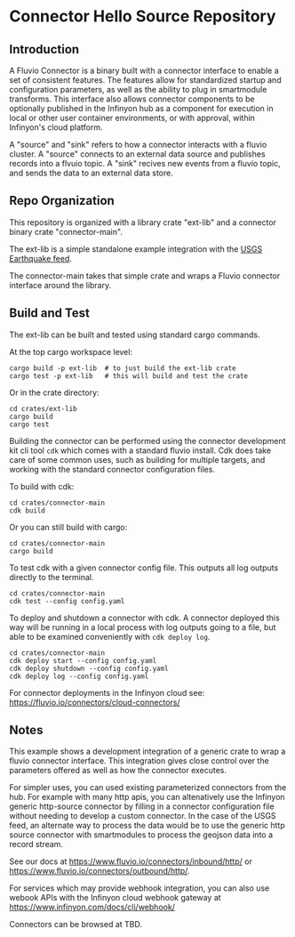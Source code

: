 
# Connector Hello Source Repository

## Introduction

A Fluvio Connector is a binary built with a connector interface to enable a set
of consistent features.  The features allow for standardized startup and
configuration parameters, as well as the ability to plug in smartmodule
transforms. This interface also allows connector components to be optionally
published in the Infinyon hub as a component for execution in local or
other user container environments, or with approval, within Infinyon's cloud
platform.

A "source" and "sink" refers to how a connector interacts with a fluvio cluster.
A "source" connects to an external data source and publishes records into a
flvuio topic. A "sink" recives new events from a fluvio topic, and sends the
data to an external data store.

## Repo Organization

This repository is organized with a library crate "ext-lib" and a connector
binary crate "connector-main".

The ext-lib is a simple standalone example integration with the [USGS Earthquake
feed](https://earthquake.usgs.gov/earthquakes/feed/v1.0/geojson.php).

The connector-main takes that simple crate and wraps a Fluvio connector
interface around the library.

## Build and Test

The ext-lib can be built and tested using standard cargo commands.

At the top cargo workspace level:
```
cargo build -p ext-lib  # to just build the ext-lib crate
cargo test -p ext-lib   # this will build and test the crate
```
Or in the crate directory:
```
cd crates/ext-lib
cargo build
cargo test
```

Building the connector can be performed using the connector development kit cli
tool `cdk` which comes with a standard fluvio install. Cdk does take care of
some common uses, such as building for multiple targets, and working with
the standard connector configuration files.

To build with cdk:
```
cd crates/connector-main
cdk build
```

Or you can still build with cargo:
```
cd crates/connector-main
cargo build
```

To test cdk with a given connector config file. This outputs all log outputs
directly to the terminal.

```
cd crates/connector-main
cdk test --config config.yaml
```

To deploy and shutdown a connector with cdk. A connector deployed this way
will be running in a local process with log outputs going to a file, but able to
be examined conveniently with `cdk deploy log`.

```
cd crates/connector-main
cdk deploy start --config config.yaml
cdk deploy shutdown --config config.yaml
cdk deploy log --config config.yaml
```

For connector deployments in the Infinyon cloud see:
https://fluvio.io/connectors/cloud-connectors/

## Notes

This example shows a development integration of a generic crate to wrap a
fluvio connector interface. This integration gives close control over the
parameters offered as well as how the connector executes.

For simpler uses, you can used existing parameterized connectors from the hub.
For example with many http apis, you can altenatively use the Infinyon generic
http-source connector by filling in a connector configuration file without
needing to develop a custom connector. In the case of the USGS feed, an alternate
way to process the data would be to use the generic http source connector with smartmodules to process the geojson data into a record stream.

See our docs at
https://www.fluvio.io/connectors/inbound/http/ or
https://www.fluvio.io/connectors/outbound/http/.

For services which may provide webhook integration, you can also use webook
APIs with the Infinyon cloud webhook gateway at
https://www.infinyon.com/docs/cli/webhook/

Connectors can be browsed at TBD.
